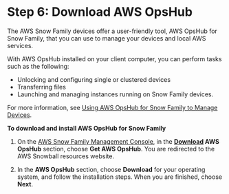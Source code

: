 # Step 6: Download AWS OpsHub<a name="download-opshub"></a>

The AWS Snow Family devices offer a user\-friendly tool, AWS OpsHub for Snow Family, that you can use to manage your devices and local AWS services\.

With AWS OpsHub installed on your client computer, you can perform tasks such as the following:
+ Unlocking and configuring single or clustered devices
+ Transferring files
+ Launching and managing instances running on Snow Family devices\.

For more information, see [Using AWS OpsHub for Snow Family to Manage Devices](aws-opshub.md)\.

**To download and install AWS OpsHub for Snow Family**

1. On the [AWS Snow Family Management Console](https://console.aws.amazon.com/snowfamily/home), in the **[Download](https://aws.amazon.com/snowball/resources/) AWS OpsHub** section, choose **Get AWS OpsHub**\. You are redirected to the AWS Snowball resources website\.

1. In the **AWS OpsHub** section, choose **Download** for your operating system, and follow the installation steps\. When you are finished, choose **Next**\.